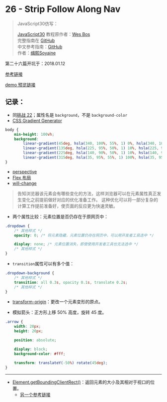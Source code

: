 # 26 - Strip Follow Along Nav

> JavaScript30仿写：
>
> [JavaScript30](https://javascript30.com) 教程原作者：[Wes Bos](https://github.com/wesbos)    
> 完整指南在 [GitHub](https://github.com/wesbos/JavaScript30)  
> 中文参考指南：[GitHub](https://github.com/soyaine/JavaScript30)  
> 作者：[缉熙Soyaine](https://github.com/soyaine)

第二十六篇开坑于：2018.01.12

[参考链接](https://github.com/soyaine/JavaScript30/tree/master/26%20-%20Strip%20Follow%20Along%20Nav)

[demo 预览链接](https://hehe1111.github.io/js_demo/js30/26%20-%20Strip%20Follow%20Along%20Nav/)

## 记录：
- 同[挑战 22](https://github.com/hehe1111/js_demo/blob/master/js30/22%20-%20Follow%20Along%20Link%20Highlighter/style.css)；属性名是 `background`，不是 `background-color`
- [CSS Gradient Generator](http://www.colorzilla.com/gradient-editor/)
```CSS
body {
    min-height: 100vh;
    background:
        linear-gradient(45deg, hsla(340, 100%, 55%, 1) 0%, hsla(340, 100%, 55%, 0) 70%),
        linear-gradient(135deg, hsla(225, 95%, 50%, 1) 10%, hsla(225, 95%, 50%, 0) 80%),
        linear-gradient(225deg, hsla(140, 90%, 50%, 1) 10%, hsla(140, 90%, 50%, 0) 80%),
        linear-gradient(315deg, hsla(35, 95%, 55%, 1) 100%, hsla(35, 95%, 55%, 0) 70%);
}
```
- [perspective](https://developer.mozilla.org/zh-CN/docs/Web/CSS/perspective)
- [Flex 布局](https://github.com/hehe1111/js_demo/tree/master/js30/05%20-%20Flex%20Panel%20Gallery#flex-%E5%B8%83%E5%B1%80)
- [will-change](https://developer.mozilla.org/zh-CN/docs/Web/CSS/will-change)
> 告知浏览器该元素会有哪些变化的方法，这样浏览器可以在元素属性真正发生变化之前提前做好对应的优化准备工作。 这种优化可以将一部分复杂的计算工作提前准备好，使页面的反应更为快速灵敏。

- 两个属性比较：元素位置是否仍存在于原网页中：
```CSS
.dropdown {
    /* 其他样式 */
    opacity: 0; /* 将元素隐藏，元素位置仍存在网页中，可以用开发者工具选中 */

    display: none; /* 元素位置消失，即使使用开发者工具也无法选中 */
    /* 其他样式 */
}
```

- `transition`属性可以有多个值：
```CSS
.dropdown-background {
    /* 其他样式 */
    transition: all 0.3s, opacity 0.1s, translate 0.2s;
    /* 其他样式 */
}
```

- [transform-origin](https://developer.mozilla.org/zh-CN/docs/Web/CSS/transform-origin)：更改一个元素变形的原点。

- 模拟箭头：正方形上移 50% 高度，旋转 45 度。
```CSS
.arrow {
    width: 20px;
    height: 20px;

    position: absolute;

    display: block;
    background-color: #fff;

    transform: translateY(-50%) rotate(45deg);
}
```

---
- [Element.getBoundingClientRect()](https://developer.mozilla.org/zh-CN/docs/Web/API/Element/getBoundingClientRect)：返回元素的大小及其相对于视口的位置。
    - [另一个参考链接](http://javascript.ruanyifeng.com/dom/element.html#toc14)
